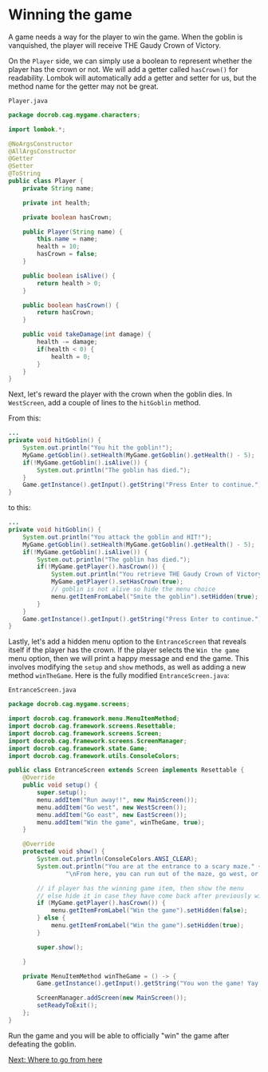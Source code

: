 # Winning the game

A game needs a way for the player to win the game. When the goblin is vanquished, the player will receive THE Gaudy Crown of Victory.

On the `Player` side, we can simply use a boolean to represent whether the player has the crown or not. We will add a getter called `hasCrown()` for readability. Lombok will automatically add a getter and setter for us, but the method name for the getter may not be great.

`Player.java`
```java
package docrob.cag.mygame.characters;

import lombok.*;

@NoArgsConstructor
@AllArgsConstructor
@Getter
@Setter
@ToString
public class Player {
    private String name;

    private int health;

    private boolean hasCrown;

    public Player(String name) {
        this.name = name;
        health = 10;
        hasCrown = false;
    }

    public boolean isAlive() {
        return health > 0;
    }

    public boolean hasCrown() {
        return hasCrown;
    }

    public void takeDamage(int damage) {
        health -= damage;
        if(health < 0) {
            health = 0;
        }
    }
}
```

Next, let's reward the player with the crown when the goblin dies. In `WestScreen`, add a couple of lines to the `hitGoblin` method.

From this:
```java
...
private void hitGoblin() {
    System.out.println("You hit the goblin!");
    MyGame.getGoblin().setHealth(MyGame.getGoblin().getHealth() - 5);
    if(!MyGame.getGoblin().isAlive()) {
        System.out.println("The goblin has died.");
    }
    Game.getInstance().getInput().getString("Press Enter to continue.");
}
```

to this:
```java
...
private void hitGoblin() {
    System.out.println("You attack the goblin and HIT!");
    MyGame.getGoblin().setHealth(MyGame.getGoblin().getHealth() - 5);
    if(!MyGame.getGoblin().isAlive()) {
        System.out.println("The goblin has died.");
        if(!MyGame.getPlayer().hasCrown()) {
            System.out.println("You retrieve THE Gaudy Crown of Victory from the goblin's twitching corpse.");
            MyGame.getPlayer().setHasCrown(true);
            // goblin is not alive so hide the menu choice
            menu.getItemFromLabel("Smite the goblin").setHidden(true);
        }
    }
    Game.getInstance().getInput().getString("Press Enter to continue.");
}
```

Lastly, let's add a hidden menu option to the `EntranceScreen` that reveals itself if the player has the crown. If the player selects the `Win the game` menu option, then we will print a happy message and end the game. This involves modifying the `setup` and `show` methods, as well as adding a new method `winTheGame`. Here is the fully modified `EntranceScreen.java`:

`EntranceScreen.java`

```java
package docrob.cag.mygame.screens;

import docrob.cag.framework.menu.MenuItemMethod;
import docrob.cag.framework.screens.Resettable;
import docrob.cag.framework.screens.Screen;
import docrob.cag.framework.screens.ScreenManager;
import docrob.cag.framework.state.Game;
import docrob.cag.framework.utils.ConsoleColors;

public class EntranceScreen extends Screen implements Resettable {
    @Override
    public void setup() {
        super.setup();
        menu.addItem("Run away!!", new MainScreen());
        menu.addItem("Go west", new WestScreen());
        menu.addItem("Go east", new EastScreen());
        menu.addItem("Win the game", winTheGame, true);
    }

    @Override
    protected void show() {
        System.out.println(ConsoleColors.ANSI_CLEAR);
        System.out.println("You are at the entrance to a scary maze." +
                "\nFrom here, you can run out of the maze, go west, or go east.");

        // if player has the winning game item, then show the menu
        // else hide it in case they have come back after previously winning
        if (MyGame.getPlayer().hasCrown()) {
            menu.getItemFromLabel("Win the game").setHidden(false);
        } else {
            menu.getItemFromLabel("Win the game").setHidden(true);
        }

        super.show();

    }

    private MenuItemMethod winTheGame = () -> {
        Game.getInstance().getInput().getString("You won the game! Yay...\n\nPress Enter to continue.");

        ScreenManager.addScreen(new MainScreen());
        setReadyToExit();
    };
}
```

Run the game and you will be able to officially "win" the game after defeating the goblin.

[Next: Where to go from here](nextsteps.md)